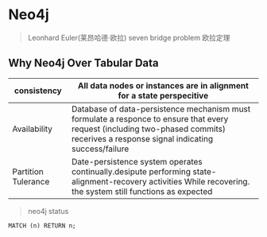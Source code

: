 # Neo4j

> Leonhard Euler(莱昂哈德·欧拉)
> seven bridge problem
> 欧拉定理

## Why Neo4j Over Tabular Data 

| consistency | All data nodes or instances are in alignment for a state perspecitive |
| ------------ | --------------------------- |
| Availability  | Database of data-persistence mechanism must formulate a responce to ensure that every request (including two-phased commits) recerives a response signal indicating success/failure |
| Partition Tulerance              | Date-persistence system operates continually.desipute performing state-alignment-recovery activities While recovering. the system still functions as expected           |

> neo4j status

```cypher
MATCH (n) RETURN n;
```
